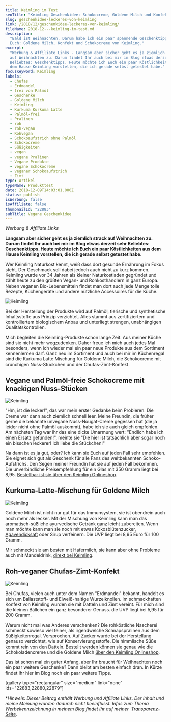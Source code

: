 ```yaml
---
title: Keimling im Test
seoTitle: "Keimling Geschenkidee: Schokocreme, Goldene Milch und Konfekt"
slug: geschenkidee-leckeres-von-keimling
link: /2018/12/geschenkidee-leckeres-von-keimling/
fileName: 2018-12---keimling-im-test.md
description:
  "Bald ist Weihnachten. Darum habe ich ein paar spannende Geschenktipps für
  Euch: Goldene Milch, Konfekt und Schokocreme von Keimling."
excerpt:
  "Werbung & Affiliate Links - Langsam aber sicher geht es ja ziemlich strack
  auf Weihnachten zu. Darum findet Ihr auch bei mir im Blog etwas derzeit sehr
  Beliebtes: Geschenktipps. Heute möchte ich Euch ein paar Köstlichkeiten aus
  dem Hause Keimling vorstellen, die ich gerade selbst getestet habe."
focusKeyword: Keimling
labels:
  - Chufas
  - Erdmandel
  - frei von Palmöl
  - Geschenke
  - Goldene Milch
  - Keimling
  - Kurkuma Kurkuma Latte
  - Palmöl-frei
  - Pralinen
  - roh
  - roh-vegan
  - Rohvegan
  - Schokoaufstrich ohne Palmöl
  - Schokocreme
  - Süßigkeiten
  - vegan
  - vegane Pralinen
  - Vegane Produkte
  - vegane Schokocreme
  - veganer Schokoaufstrich
  - Zimt
type: Artikel
typeName: Produkttest
date: 2018-12-09T14:03:01.000Z
status: publish
isWerbung: false
isAffiliate: false
thumbnailId: "22883"
subTitle: Vegane Geschenkidee
---
```


<em>Werbung &amp; Affiliate Links</em>

<strong>Langsam aber sicher geht es ja ziemlich strack auf Weihnachten zu. Darum
findet Ihr auch bei mir im Blog etwas derzeit sehr Beliebtes: Geschenktipps.
Heute möchte ich Euch ein paar Köstlichkeiten aus dem Hause Keimling vorstellen,
die ich gerade selbst getestet habe.</strong>

Wer Keimling Naturkost kennt, weiß dass dort gesunde Ernährung im Fokus steht.
Der Geschmack soll dabei jedoch auch nicht zu kurz kommen. Keimling wurde vor 34
Jahren als kleiner Naturkostladen gegründet und zählt heute zu den größten
Vegan- und Rohkosthändlern in ganz Europa. Neben veganen Bio-Lebensmitteln
findet man dort auch jede Menge tolle Rezepte, Küchengeräte und andere nützliche
Accessoires für die Küche.

![Keimling](http://cardamonchai.com/wp-content/uploads/2018/12/2018-11-18-keimling0014-400x300.jpg "Roh rockt")

Bei der Herstellung der Produkte wird auf Palmöl, tierische und synthetische
Inhaltsstoffe aus Prinzip verzichtet. Alles stammt aus zertifiziertem und
kontrolliertem biologischem Anbau und unterliegt strengen, unabhängigen
Qualitätskontrollen.

Mich begleiten die Keimling-Produkte schon lange Zeit. Aus meiner Küche sind sie
nicht mehr wegzudenken. Daher freue ich mich auch jedes Mal besonders, wenn ich
wieder mal ein paar neue Produkte aus dem Sortiment kennenlernen darf. Ganz neu
im Sortiment und auch bei mir im Küchenregal sind die Kurkuma Latte Mischung für
Goldene Milch, die Schokocreme mit crunchigen Nuss-Stückchen und der
Chufas-Zimt-Konfekt.

## Vegane und Palmöl-freie Schokocreme mit knackigen Nuss-Stücken

![Keimling](http://cardamonchai.com/wp-content/uploads/2018/12/2018-11-18-keimling0013-400x300.jpg "Vegane Schokocreme ohne Palmöl")

"Hm, ist die lecker!", das war mein erster Gedanke beim Probieren. Die Creme war
dann auch ziemlich schnell leer. Meine Freundin, die früher gerne die bekannte
unvegane Nuss-Nougat-Creme gegessen hat (die ja leider nicht ohne Palmöl
auskommt), habe ich sie auch gleich empfohlen. Am nächsten Tag war ihr das eine
dicke Umarmung wert: "Endlich habe ich einen Ersatz gefunden!", meinte sie "Die
hier ist tatsächlich aber sogar noch ein bisschen leckerer! Ich liebe die
Stückchen!"

Na dann ist es ja gut, oder? Ich kann sie Euch auf jeden Fall sehr empfehlen.
Sie eignet sich gut als Geschenk für alle Fans des weltbekannten
Schoko-Aufstrichs. Den Segen meiner Freundin hat sie auf jeden Fall bekommen.
Die unverbindliche Preisempfehlung für ein Glas mit 350 Gramm liegt bei 8,95.
[Bestellbar ist sie über den Keimling Onlineshop](https://www.keimling.de/vegane-schokocreme.html?acc=598b3e71ec378bd83e0a727608b5db01&utm_source=dynamic&utm_medium=affiliate&utm_campaign=affiliate-programm).

## Kurkuma-Latte-Mischung für Goldene Milch

![Keimling](http://cardamonchai.com/wp-content/uploads/2018/12/2018-11-18-keimling0010-400x300.jpg "Kurkuma Latte")

Goldene Milch ist nicht nur gut für das Immunsystem, sie ist obendrein auch noch
mehr als lecker. Mit der Mischung von Keimling kann man das aromatisch-süßliche
ayurvedische Getränk ganz leicht zubereiten. Wenn man möchte kann man sie noch
mit etwas Kokosblütenzucker,
[Agavendicksaft](https://www.keimling.de/roher-agavendicksaft.html?acc=598b3e71ec378bd83e0a727608b5db01&utm_source=dynamic&utm_medium=affiliate&utm_campaign=affiliate-programm)
oder Sirup verfeinern. Die UVP liegt bei 8,95 Euro für 100 Gramm.

Mir schmeckt sie am besten mit Hafermilch, sie kann aber ohne Probleme auch mit
Mandeldrink, [direkt bei Keimling](/2014/12/diy-sojamilch/).

## Roh-veganer Chufas-Zimt-Konfekt

![Keimling](http://cardamonchai.com/wp-content/uploads/2018/12/2018-11-18-keimling0011-400x300.jpg "Roh-veganer Chufas-Zimt-Konfekt")

Bei Chufas, vielen auch unter dem Namen "Erdmandel" bekannt, handelt es sich um
Ballaststoff- und Eiweiß-haltige Wurzelknollen. Im schmackhaften Konfekt von
Keimling wurden sie mit Datteln und Zimt vereint. Für mich sind die kleinen
Bällchen ein ganz besonderer Genuss. die UVP liegt bei 5,95 für 200 Gramm.

Warum nicht mal was Anderes verschenken? Die rohköstliche Nascherei schmeckt
sowieso viel feiner, als irgendwelche Schnapspralinen aus dem Süßigkeitenregal.
Versprochen. Auf Zucker wurde bei der Herstellung genauso verzichtet, wie auf
Konservierungsstoffe. Die himmlische Süße kommt rein von den Datteln. Bestellt
werden können sie genau wie die Schokoladencreme und die Goldene Milch
[über den Keimling Onlineshop](https://www.keimling.de/konfekt-chufa-zimt.html?acc=598b3e71ec378bd83e0a727608b5db01&utm_source=dynamic&utm_medium=affiliate&utm_campaign=affiliate-programm).

Das ist schon mal ein guter Anfang, aber Ihr braucht für Weihnachten noch ein
paar weitere Geschenke? Dann bleibt am besten einfach dran. In Kürze findet Ihr
hier im Blog noch ein paar weitere Tipps.

[gallery type="rectangular" size="medium" link="none" ids="22883,22880,22879"]

\*<em>Hinweis: Dieser Beitrag enthält Werbung und Affiliate Links. Der Inhalt
und meine Meinung wurden dadurch nicht beeinflusst. Infos zum Thema
Werbekennzeichnung in meinem Blog findet Ihr auf meiner 
[Transparenz-Seite](/werbung/). </em>
